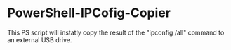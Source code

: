 # PowerShell-IPCofig-Copier
This PS script will instatly copy the result of the "ipconfig /all" command to an external USB drive.
